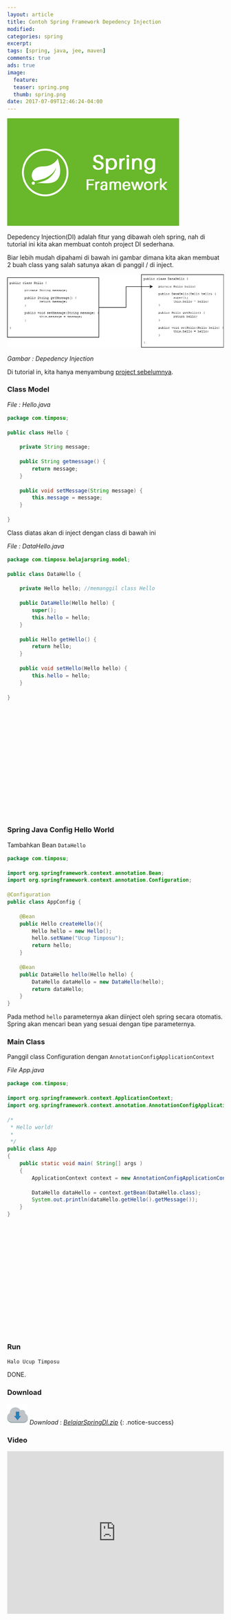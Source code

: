 ```yaml
---
layout: article
title: Contoh Spring Framework Depedency Injection
modified:
categories: spring
excerpt:
tags: [spring, java, jee, maven]
comments: true
ads: true
image:
  feature:
  teaser: spring.png
  thumb: spring.png
date: 2017-07-09T12:46:24-04:00
---
```


![Spring](/images/spring.png)

Depedency Injection(DI) adalah fitur yang dibawah oleh spring, nah di tutorial ini kita akan membuat contoh project DI sederhana.

Biar lebih mudah dipahami di bawah ini gambar dimana kita akan membuat 2 buah class yang salah satunya akan di panggil / di inject.

![Depedency Injection](/images/spring/DI.png)

*Gambar : Depedency Injection*

Di tutorial in, kita hanya menyambung [project sebelumnya](/contoh-spring-framework-hello-world-annotation/).

### Class Model

*File : Hello.java*

```java
package com.timposu;

public class Hello {

	private String message;

	public String getmessage() {
		return message;
	}

	public void setMessage(String message) {
		this.message = message;
	}

}
```

Class diatas akan di inject dengan class di bawah ini

*File : DataHello.java*

```java
package com.timposu.belajarspring.model;

public class DataHello {

	private Hello hello; //memanggil class Hello

	public DataHello(Hello hello) {
		super();
		this.hello = hello;
	}

	public Hello getHello() {
		return hello;
	}

	public void setHello(Hello hello) {
		this.hello = hello;
	}

}
```


<center><script async src="//pagead2.googlesyndication.com/pagead/js/adsbygoogle.js"></script><!-- BOX--><ins class="adsbygoogle"  style="display:inline-block;width:300px;height:250px" data-ad-client="ca-pub-4504493660273886" data-ad-slot="1638134271"></ins><script>(adsbygoogle = window.adsbygoogle || []).push({});</script></center>


### Spring Java Config Hello World

Tambahkan Bean `DataHello`

```java
package com.timposu;

import org.springframework.context.annotation.Bean;
import org.springframework.context.annotation.Configuration;

@Configuration
public class AppConfig {

	@Bean
	public Hello createHello(){
		Hello hello = new Hello();
		hello.setName("Ucup Timposu");
		return hello;
	}

	@Bean
	public DataHello hello(Hello hello) {
		DataHello dataHello = new DataHello(hello);
		return dataHello;
	}
}
```

Pada method `hello` parameternya akan diinject oleh spring secara otomatis. Spring akan mencari bean yang sesuai dengan tipe parameternya.


### Main Class

Panggil class Configuration dengan `AnnotationConfigApplicationContext`

*File App.java*

```java
package com.timposu;

import org.springframework.context.ApplicationContext;
import org.springframework.context.annotation.AnnotationConfigApplicationContext;

/*
 * Hello world!
 *
 */
public class App
{
    public static void main( String[] args )
    {
        ApplicationContext context = new AnnotationConfigApplicationContext(AppConfig.class);

        DataHello dataHello = context.getBean(DataHello.class);
        System.out.println(dataHello.getHello().getMessage());
    }
}
```


<center><script async src="//pagead2.googlesyndication.com/pagead/js/adsbygoogle.js"></script><!-- BOX--><ins class="adsbygoogle"  style="display:inline-block;width:300px;height:250px" data-ad-client="ca-pub-4504493660273886" data-ad-slot="1638134271"></ins><script>(adsbygoogle = window.adsbygoogle || []).push({});</script></center>


### Run

```
Halo Ucup Timposu
```

DONE.

### Download

![Download](/images/download.png) *Download* : *[BelajarSpringDI.zip](http://adf.ly/1nbfYp)*
{: .notice-success}


### Video

<div style="position:relative;height:0;padding-bottom:75.0%"><iframe src="https://www.youtube.com/embed/9anTdmI17FM?ecver=2" width="480" height="360" frameborder="0" style="position:absolute;width:100%;height:100%;left:0" allowfullscreen></iframe></div>
